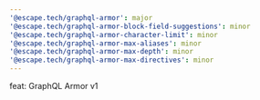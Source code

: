 ```yaml
---
'@escape.tech/graphql-armor': major
'@escape.tech/graphql-armor-block-field-suggestions': minor
'@escape.tech/graphql-armor-character-limit': minor
'@escape.tech/graphql-armor-max-aliases': minor
'@escape.tech/graphql-armor-max-depth': minor
'@escape.tech/graphql-armor-max-directives': minor
---
```


feat: GraphQL Armor v1

